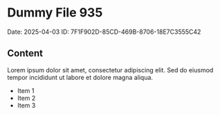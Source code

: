 # Dummy File 935

Date: 2025-04-03
ID: 7F1F902D-85CD-469B-8706-18E7C3555C42

## Content

Lorem ipsum dolor sit amet, consectetur adipiscing elit.
Sed do eiusmod tempor incididunt ut labore et dolore magna aliqua.

* Item 1
* Item 2
* Item 3

